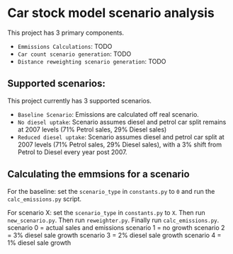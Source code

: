 # Car stock model scenario analysis

This project has 3 primary components.

- `Emmissions Calculations`: TODO
- `Car count scenario generation`: TODO
- `Distance reweighting scenario generation`: TODO

## Supported scenarios:

This project currently has 3 supported scenarios.

- `Baseline Scenario`: Emissions are calculated off real scenario.
- `No diesel uptake`: Scenario assumes diesel and petrol car split remains at 2007 levels (71% Petrol sales, 29% Diesel sales)
- `Reduced diesel uptake`: Scenario assumes diesel and petrol car split at 2007 levels (71% Petrol sales, 29% Diesel sales), with a 3% shift from Petrol to Diesel every year post 2007.

## Calculating the emmsions for a scenario

For the baseline: set the `scenario_type` in `constants.py` to `0` and run the `calc_emissions.py` script.

For scenario X: set the `scenario_type` in `constants.py` to `X`. Then run `new_scenario.py`. Then run `reweighter.py`. Finally run `calc_emissions.py`.
    scenario 0 = actual sales and emissions
    scenario 1 = no growth
    scenario 2 = 3% diesel sale growth
    scenario 3 = 2% diesel sale growth
    scenario 4 = 1% diesel sale growth